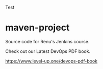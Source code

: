 Test
# maven-project
Source code for  Renu's Jenkins course.

Check out our Latest DevOps PDF book.

https://www.level-up.one/devops-pdf-book
